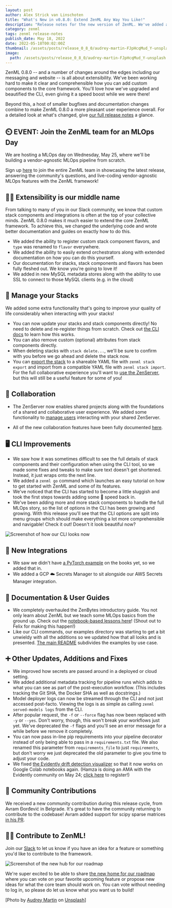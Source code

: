 ```yaml
---
layout: post
author: Alex Strick van Linschoten
title: "What's New in v0.8.0: Extend ZenML Any Way You Like!"
description: "Release notes for the new version of ZenML. We've added a ton of extensibility improvements, documentation and guides that take away most of the hard work of figuring out how to add custom components. Our CLI also has been beautified and it should even run a bit faster too!"
category: zenml
tags: zenml release-notes
publish_date: May 18, 2022
date: 2022-05-18T00:02:00Z
thumbnail: /assets/posts/release_0_8_0/audrey-martin-FJpHcqMud_Y-unsplash.jpg
image:
  path: /assets/posts/release_0_8_0/audrey-martin-FJpHcqMud_Y-unsplash.jpg
---
```


ZenML 0.8.0 -- and a number of changes around the edges including our messaging
and website -- is all about extensibility. We've been working hard to make it
clear and comprehensible how you can add custom components to the core
framework. You'll love how we've upgraded and beautified the CLI, even giving it
a speed boost while we were there!

Beyond this, a host of smaller bugfixes and documentation changes combine to
make ZenML 0.8.0 a more pleasant user experience overall. For a detailed look at
what's changed, give [our full release
notes](https://github.com/zenml-io/zenml/releases/tag/0.8.0) a glance.

## ⏲️ EVENT: Join the ZenML team for an MLOps Day

We are hosting a MLOps day on Wednesday, May 25, where we'll be building a
vendor-agnostic MLOps pipeline from scratch.

Sign up
[here](https://www.eventbrite.com/e/zenml-mlops-day-join-us-in-building-a-vendor-agnostic-mlops-pipeline-tickets-336331515617)
to join the entire ZenML team in showcasing the latest release, answering the
community's questions, and live-coding vendor-agnostic MLOps features with the
ZenML framework!

## 🧘‍♀️ Extensibility is our middle name

From talking to many of you in our Slack community, we know that custom stack
components and integrations is often at the top of your collective minds. ZenML
0.8.0 makes it much easier to extend the core ZenML framework. To achieve this,
we changed the underlying code and wrote better documentation and guides on
exactly how to do this.

* We added the ability to register custom stack component flavors, and `type`
  was renamed to `flavor` everywhere.
* We added the ability to easily extend orchestrators along with extended
  documentation on how you can do this yourself.
* Our documentation for stacks, stack components and flavors has been fully
  fleshed out. We know you're going to love it!
* We added in new MySQL metadata stores along with the ability to use SSL to
  connect to those MySQL clients (e.g. in the cloud)

## 🥞 Manage your Stacks

We added some extra functionality that's going to improve your quality of life
considerably when interacting with your stacks!

- You can now update your stacks and stack components directly! No need to
  delete and re-register things from scratch. Check out [the CLI
  docs](https://apidocs.zenml.io/0.8.0/cli/) to learn how this works.
- You can also remove custom (optional) attributes from stack components
  directly.
- When deleting stacks with `stack delete...`, we'll be sure to confirm with you
  before we go ahead and delete the stack now.
- You can [export the stack](https://docs.zenml.io/collaborate/stack-export) to
  a shareable YAML file with `zenml stack export` and import from a compatible
  YAML file with `zenml stack import`. For the full collaborative experience
  you'll want to [use the
  ZenServer](https://docs.zenml.io/collaborate/zenml-server), but this will
  still be a useful feature for some of you!

## 👭 Collaboration

* The ZenServer now enables shared projects along with the foundations of a
  shared and collaborative user experience. We added some functionality to
  [manage
  users](https://docs.zenml.io/collaborate/zenml-server#zenserver-user-management)
  interacting with your shared ZenServer.
- All of the new collaboration features have been fully documented
  [here](https://docs.zenml.io/collaborate/collaborate).

## 🖥 CLI Improvements

- We saw how it was sometimes difficult to see the full details of stack
  components and their configuration when using the CLI tool, so we made some
  fixes and tweaks to make sure text doesn't get shortened. Instead, it just
  wraps onto the next line.
- We added a `zenml go` command which launches an easy tutorial on how to get
  started with ZenML and some of its features.
- We've noticed that the CLI has started to become a little sluggish and took
  the first steps towards adding some 🚄 speed back in.
- We've been adding more and more stack components to handle the full MLOps
  story, so the list of options in the CLI has been growing and growing. With
  this release you'll see that the CLI options are split into menu groups which
  should make everything a lot more comprehensible and navigable! Check it out!
  Doesn't it look beautiful now?

![Screenshot of how our CLI looks
now](../assets/posts/release_0_8_0/zenml-cli.png)

## 🚀 New Integrations

- We saw we didn't have [a PyTorch
  example](https://github.com/zenml-io/zenml/tree/main/examples/pytorch) on the
  books yet, so we added that in.
- We added a GCP ☁️ Secrets Manager to sit alongside our AWS Secrets Manager
  integration.

## 📖 Documentation & User Guides

- We completely overhauled the ZenBytes introductory guide. You not only learn
  about ZenML but we teach some MLOps basics from the ground up. Check out the
  [notebook-based lessons here](https://github.com/zenml-io/zenbytes)! (Shout
  out to Felix for making this happen!)
- Like our CLI commands, our examples directory was starting to get a bit
  unwieldy with all the additions so we updated how that all looks and is
  presented. [The main
  README](https://github.com/zenml-io/zenml/tree/main/examples) subdivides the
  examples by use case.

## ➕ Other Updates, Additions and Fixes

- We improved how secrets are passed around in a deployed or cloud setting.
- We added additional metadata tracking for pipeline runs which adds to what you
  can see as part of the post-execution workflow. (This includes tracking the
  Git SHA, the Docker SHA as well as docstrings.)
- Model deployer logs can now be streamed through the CLI and not just accessed
  post-facto. Viewing the logs is as simple as calling `zenml served-models
  logs` from the CLI.
- After popular request, the `-f` or `--force` flag has now been replaced with
  `-y` or `--yes`. Don't worry, though, this won't break your workflows just
  yet. We've deprecated the `-f` flags and you'll see an error message for a
  while before we remove it completely.
- You can now pass in-line pip requirements into your pipeline decorator instead
  of only being able to pass in a `requirements.txt` file. We also renamed this
  parameter from `requirements_file` to just `requirements`, but don't worry we
  just deprecated the old parameter to give you time to adjust your code.
- We fixed [the Evidently drift detection
  visualizer](https://github.com/zenml-io/zenml/tree/main/examples/evidently_drift_detection)
  so that it now works on Google Colab notebooks again. (Hamza is doing an AMA
  with the Evidently community on May 24; [click
  here](https://www.eventbrite.co.uk/e/ama-whamza-tahir-co-founder-zenml-tickets-336732525047)
  to register!)

## 🙌 Community Contributions

We received a new community contribution during this release cycle, from Avram
Ðorđević in Belgrade. It's great to have the community returning to contribute
to the codebase! Avram added support for scipy sparse matrices [in his
PR](https://github.com/zenml-io/zenml/pull/534).

## 👩‍💻 Contribute to ZenML!

Join our [Slack](https://zenml.io/slack-invite/) to let us know if you have an
idea for a feature or something you'd like to contribute to the framework.

![Screenshot of the new hub for our
roadmap](../assets/posts/release_0_8_0/roadmap.png)

We're super excited to be able to share [the new home for our
roadmap](https://zenml.io/roadmap) where you can vote on your favorite upcoming
feature or propose new ideas for what the core team should work on. You can vote
without needing to log in, so please do let us know what you want us to build!

[Photo by <a href="https://unsplash.com/@avmartin">Audrey Martin</a> on <a
href="https://unsplash.com/photos/FJpHcqMud_Y">Unsplash</a>] 
